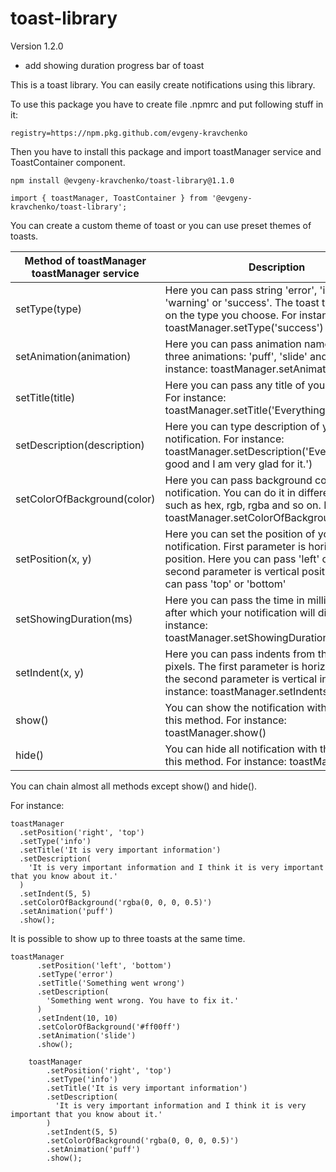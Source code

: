 # toast-library

Version 1.2.0

- add showing duration progress bar of toast

This is a toast library. You can easily create notifications using this library.

To use this package you have to create file .npmrc and put following stuff in it:

    registry=https://npm.pkg.github.com/evgeny-kravchenko

Then you have to install this package and import toastManager service and ToastContainer component.

    npm install @evgeny-kravchenko/toast-library@1.1.0

    import { toastManager, ToastContainer } from '@evgeny-kravchenko/toast-library';

You can create a custom theme of toast or you can use preset themes of toasts.

| Method of toastManager toastManager service | Description                                                                                                                                                                           |
| ------------------------------------------- | --------------------------------------------------------------------------------------------------------------------------------------------------------------                        |
| setType(type)                               | Here you can pass string 'error', 'info', 'warning' or 'success'. The toast type depends on the type you choose. For instance: toastManager.setType('success')                        |
| setAnimation(animation)                     | Here you can pass animation name. There are three animations: 'puff', 'slide' and 'swing'. For instance: toastManager.setAnimation('puff');                                           |
| setTitle(title)                             | Here you can pass any title of your notification. For instance: toastManager.setTitle('Everything is good')                                                                           |
| setDescription(description)                 | Here you can type description of your notification. For instance: toastManager.setDescription('Everything is good and I am very glad for it.')                                        |
| setColorOfBackground(color)                 | Here you can pass background color of your notification. You can do it in different types such as hex, rgb, rgba and so on. For instance toastManager.setColorOfBackground('#ff00ff') |
| setPosition(x, y) | Here you can set the position of your notification. First parameter is horizontal position. Here you can pass 'left' or 'right'. The second parameter is vertical position. Here you can pass 'top' or 'bottom' |
| setShowingDuration(ms) | Here you can pass the time in milliseconds after which your notification will disappear. For instance: toastManager.setShowingDuration(3000)                                                               | 
| setIndent(x, y) | Here you can pass indents from the window in pixels. The first parameter is horizontal indent, the second parameter is vertical indent. For instance: toastManager.setIndents(10, 10)                             |
| show() | You can show the notification with the help of this method. For instance: toastManager.show()                                                                                                                              |
| hide() | You can hide all notification with the help of this method. For instance: toastManager.hide()                                                                                                                              |

You can chain almost all methods except show() and hide().

For instance:

    toastManager
      .setPosition('right', 'top')
      .setType('info')
      .setTitle('It is very important information')
      .setDescription(
        'It is very important information and I think it is very important that you know about it.'
      )
      .setIndent(5, 5)
      .setColorOfBackground('rgba(0, 0, 0, 0.5)')
      .setAnimation('puff')
      .show();
      
It is possible to show up to three toasts at the same time.

    toastManager
          .setPosition('left', 'bottom')
          .setType('error')
          .setTitle('Something went wrong')
          .setDescription(
            'Something went wrong. You have to fix it.'
          )
          .setIndent(10, 10)
          .setColorOfBackground('#ff00ff')
          .setAnimation('slide')
          .show();
          
        toastManager
            .setPosition('right', 'top')
            .setType('info')
            .setTitle('It is very important information')
            .setDescription(
              'It is very important information and I think it is very important that you know about it.'
            )
            .setIndent(5, 5)
            .setColorOfBackground('rgba(0, 0, 0, 0.5)')
            .setAnimation('puff')
            .show();
            
